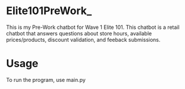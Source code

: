 # Elite101PreWork_
This is my Pre-Work chatbot for Wave 1 Elite 101.
This chatbot is a retail chatbot that answers questions about store hours, available prices/products, discount validation, and feeback submissions.

# Usage 
To run the program, use main.py

